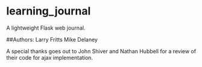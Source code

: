 learning_journal
================

A lightweight Flask web journal.

##Authors:
Larry Fritts
Mike Delaney

A special thanks goes out to John Shiver and Nathan Hubbell for a
review of their code for ajax implementation.
